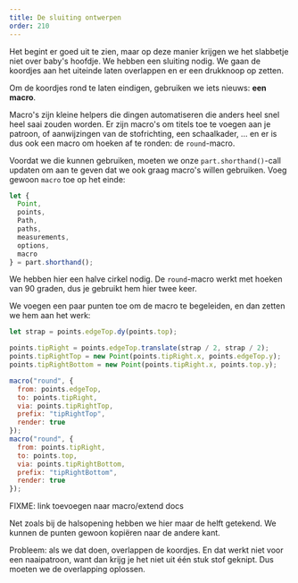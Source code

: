 ```yaml
---
title: De sluiting ontwerpen
order: 210
---
```


Het begint er goed uit te zien, maar op deze manier krijgen we het slabbetje niet over baby's hoofdje. We hebben een sluiting nodig. We gaan de koordjes aan het uiteinde laten overlappen en er een drukknoop op zetten.

Om de koordjes rond te laten eindigen, gebruiken we iets nieuws: **een macro**.

Macro's zijn kleine helpers die dingen automatiseren die anders heel snel heel saai zouden worden. Er zijn macro's om titels toe te voegen aan je patroon, of aanwijzingen van de stofrichting, een schaalkader, ... en er is dus ook een macro om hoeken af te ronden: de `round`-macro.

Voordat we die kunnen gebruiken, moeten we onze `part.shorthand()`-call updaten om aan te geven dat we ook graag macro's willen gebruiken. Voeg gewoon `macro` toe op het einde:

```js
let {
  Point,
  points,
  Path,
  paths,
  measurements,
  options,
  macro
} = part.shorthand();
```

We hebben hier een halve cirkel nodig. De `round`-macro werkt met hoeken van 90 graden, dus je gebruikt hem hier twee keer.

We voegen een paar punten toe om de macro te begeleiden, en dan zetten we hem aan het werk:

```js
let strap = points.edgeTop.dy(points.top);

points.tipRight = points.edgeTop.translate(strap / 2, strap / 2);
points.tipRightTop = new Point(points.tipRight.x, points.edgeTop.y);
points.tipRightBottom = new Point(points.tipRight.x, points.top.y);

macro("round", {
  from: points.edgeTop,
  to: points.tipRight,
  via: points.tipRightTop,
  prefix: "tipRightTop",
  render: true
});
macro("round", {
  from: points.tipRight,
  to: points.top,
  via: points.tipRightBottom,
  prefix: "tipRightBottom",
  render: true
});
```

<Warning>

FIXME: link toevoegen naar macro/extend docs

</Warning>

<Example pattern="tutorial" part="step7" caption="Pretty good, but how are we going to fit it over the baby's head?" />

Net zoals bij de halsopening hebben we hier maar de helft getekend. We kunnen de punten gewoon kopiëren naar de andere kant.

Probleem: als we dat doen, overlappen de koordjes. En dat werkt niet voor een naaipatroon, want dan krijg je het niet uit één stuk stof geknipt. Dus moeten we de overlapping oplossen.
